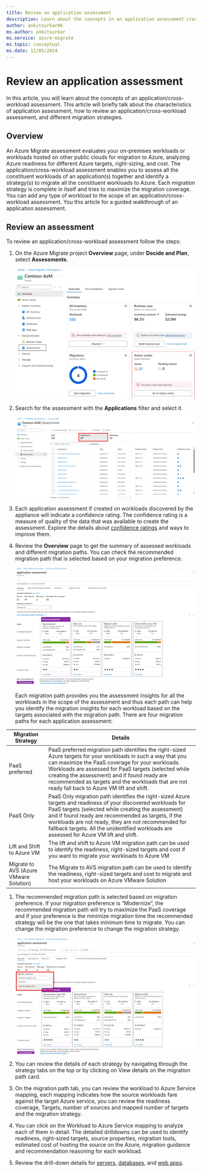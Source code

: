 ```yaml
---
title: Review an application assessment
description: Learn about the concepts in an application assessment created using Azure Migrate.
author: ankitsurkar06
ms.author: ankitsurkar
ms.service: azure-migrate
ms.topic: conceptual
ms.date: 11/05/2024
---
```


# Review an application assessment

In this article, you will learn about the concepts of an application/cross-workload assessment. This article will briefly talk about the characteristics of application assessment, how to review an application/cross-workload assessment, and different migration strategies.

## Overview

An Azure Migrate assessment evaluates your on-premises workloads or workloads hosted on other public clouds for migration to Azure, analyzing Azure readiness for different Azure targets, right-sizing, and cost. The application/cross-workload assessment enables you to assess all the constituent workloads of an application(s) together and identify a strategy(s) to migrate all the constituent workloads to Azure. Each migration strategy is complete in itself and tries to maximize the migration coverage. You can add any type of workload to the scope of an application/cross-workload assessment. You this article for a guided walkthrough of an application assessment.  

## Review an assessment

To review an application/cross-workload assessment follow the steps: 

1. On the Azure Migrate project **Overview** page, under **Decide and Plan**, select **Assessments**.

   ![Screenshot of Overview page.](./media/review-application-assessment/overview.png)
   
1. Search for the assessment with the **Applications** filter and select it.

   ![Screenshot of list of assessments.](./media/review-application-assessment/assessments.png)

1. Each application assessment if created on workloads discovered by the appliance will indicate a confidence rating. The confidence rating is a measure of quality of the data that was available to create the assessment. Explore the details about [confidence ratings](confidence-ratings.md) and ways to improve them.
1. Review the **Overview** page to get the summary of assessed workloads and different migration paths. You can check the recommended migration path that is selected based on your migration preference.  

   ![Screenshot of list of assessed workloads.](./media/review-application-assessment/assessed-workloads.png)

   Each migration path provides you the assessment insights for all the workloads in the scope of the assessment and thus each path can help you identify the migration insights for each workload based on the targets associated with the migration path. There are four migration paths for each application assessment:

  | **Migration Strategy** | **Details**  |
  |----------|------|
  | PaaS preferred  | PaaS preferred migration path identifies the right-sized Azure targets for your workloads in such a way that you can maximize the PaaS coverage for your workloads. Workloads are assessed for PaaS targets (selected while creating the assessment) and if found ready are recommended as targets and the workloads that are not ready fall back to Azure VM lift and shift.   |
  | PaaS Only      | PaaS Only migration path identifies the right-sized Azure targets and readiness of your discovered workloads for PaaS targets (selected while creating the assessment) and if found ready are recommended as targets, if the workloads are not ready, they are not recommended for fallback targets. All the unidentified workloads are assessed for Azure VM lift and shift.   |
  | Lift and Shift to Azure VM  | The lift and shift to Azure VM migration path can be used to identify the readiness, right-sized targets and cost if you want to migrate your workloads to Azure VM   |
  | Migrate to AVS (Azure VMware Solution)  | The Migrate to AVS migration path can be used to identify the readiness, right-sized targets and cost to migrate and host your workloads on Azure VMware Solution   |

1. The recommended migration path is selected based on migration preference. If your migration preference is “Modernize”, the recommended migration path will try to maximize the PaaS coverage and if your preference is the minimize migration time the recommended strategy will be the one that takes minimum time to migrate. You can change the migration preference to change the migration strategy.

   ![Screenshot of migration preference dropdown.](./media/review-application-assessment/migration-preference.png)

1. You can review the details of each strategy by navigating through the strategy tabs on the top or by clicking on View details on the migration path card.  
1. On the migration path tab, you can review the workload to Azure Service mapping, each mapping indicates how the source workloads fare against the target Azure service, you can review the readiness coverage, Targets, number of sources and mapped number of targets and the migration strategy.  
1. You can click on the Workload to Azure Service mapping to analyze each of them in detail. The detailed drilldowns can be used to identify readiness, right-sized targets, source properties, migration tools, estimated cost of hosting the source on the Azure, migration guidance and recommendation reasoning for each workload.
1. Review the drill-down details for [servers](review-assessment.md), [databases](review-sql-assessment.md), and [web apps](review-web-app-assessment.md).
